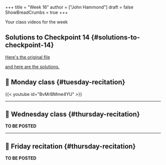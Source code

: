 +++
title = "Week 16"
author = ["John Hammond"]
draft = false
ShowBreadCrumbs = true
+++

Your class videos for the week
<!--more-->


## Solutions to Checkpoint 14 {#solutions-to-checkpoint-14}

[Here's the original file](https://nextcloud.math.wichita.edu/index.php/s/EDoC6LtFzLSknn6)

[and here are the solutions.](https://nextcloud.math.wichita.edu/index.php/s/PNwMFSqxCp8yCei)


## 🎥 Monday class {#tuesday-recitation}

{{< youtube id="BvMrBMme4YU" >}}

---


## 🎥 Wednesday class {#thursday-recitation}

**TO BE POSTED**

---


## 🎥 Friday recitation {#thursday-recitation}

**TO BE POSTED**
